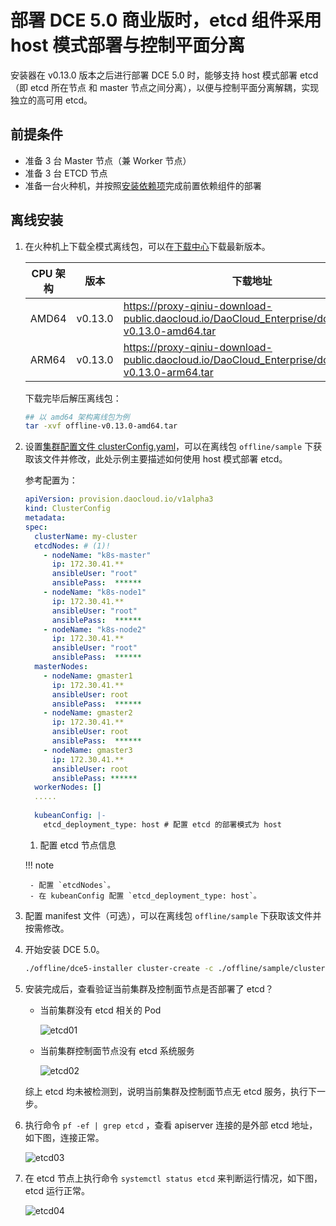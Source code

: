 # 部署 DCE 5.0 商业版时，etcd 组件采用 host 模式部署与控制平面分离

安装器在 v0.13.0 版本之后进行部署 DCE 5.0 时，能够支持 host 模式部署 etcd（即 etcd 所在节点 和 master 节点之间分离），以便与控制平面分离解耦，实现独立的高可用 etcd。

## 前提条件

- 准备 3 台 Master 节点（兼 Worker 节点）
- 准备 3 台 ETCD 节点
- 准备一台火种机，并按照[安装依赖项](../install-tools.md)完成前置依赖组件的部署

## 离线安装

1. 在火种机上下载全模式离线包，可以在[下载中心](../../download/index.md)下载最新版本。

    | CPU 架构 | 版本   | 下载地址 |
    | -------- | ----- | ------- |
    | AMD64    | v0.13.0 | <https://proxy-qiniu-download-public.daocloud.io/DaoCloud_Enterprise/dce5/offline-v0.13.0-amd64.tar> |
    | ARM64     | v0.13.0 | <https://proxy-qiniu-download-public.daocloud.io/DaoCloud_Enterprise/dce5/offline-v0.13.0-arm64.tar> |

    下载完毕后解压离线包：

    ```bash
    ## 以 amd64 架构离线包为例
    tar -xvf offline-v0.13.0-amd64.tar
    ```

2. 设置[集群配置文件 clusterConfig.yaml](../commercial/cluster-config.md)，可以在离线包 `offline/sample` 下获取该文件并修改，此处示例主要描述如何使用 host 模式部署 etcd。

    参考配置为：

    ```yaml
    apiVersion: provision.daocloud.io/v1alpha3
    kind: ClusterConfig
    metadata:
    spec:
      clusterName: my-cluster
      etcdNodes: # (1)!
        - nodeName: "k8s-master"
          ip: 172.30.41.**      
          ansibleUser: "root"
          ansiblePass:  ******
        - nodeName: "k8s-node1"
          ip: 172.30.41.**  
          ansibleUser: "root"
          ansiblePass:  ******
        - nodeName: "k8s-node2"
          ip: 172.30.41.**  
          ansibleUser: "root"
          ansiblePass:  ******
      masterNodes:
        - nodeName: gmaster1
          ip: 172.30.41.**  
          ansibleUser: root
          ansiblePass:  ******
        - nodeName: gmaster2
          ip: 172.30.41.**  
          ansibleUser: root
          ansiblePass:  ******
        - nodeName: gmaster3
          ip: 172.30.41.**  
          ansibleUser: root
          ansiblePass: ******
      workerNodes: []
      .....
      
      kubeanConfig: |-
        etcd_deployment_type: host # 配置 etcd 的部署模式为 host
    ```

    1. 配置 etcd 节点信息

    !!! note

        - 配置 `etcdNodes`。
        - 在 kubeanConfig 配置 `etcd_deployment_type: host`。

3. 配置 manifest 文件（可选），可以在离线包 `offline/sample` 下获取该文件并按需修改。

4. 开始安装 DCE 5.0。

    ```bash
    ./offline/dce5-installer cluster-create -c ./offline/sample/clusterConfig.yaml -m ./offline/sample/manifest.yaml 
    ```

5. 安装完成后，查看验证当前集群及控制面节点是否部署了 etcd？

    - 当前集群没有 etcd 相关的 Pod

        ![etcd01](https://docs.daocloud.io/daocloud-docs-images/docs/zh/docs/install/images/etcd01.png)

    - 当前集群控制面节点没有 etcd 系统服务

        ![etcd02](https://docs.daocloud.io/daocloud-docs-images/docs/zh/docs/install/images/etcd02.png)

   综上 etcd 均未被检测到，说明当前集群及控制面节点无 etcd 服务，执行下一步。

6. 执行命令 `pf -ef | grep etcd` ，查看 apiserver 连接的是外部 etcd 地址，如下图，连接正常。

    ![etcd03](https://docs.daocloud.io/daocloud-docs-images/docs/zh/docs/install/images/etcd03.png)

7. 在 etcd 节点上执行命令 `systemctl status etcd` 来判断运行情况，如下图，etcd 运行正常。

    ![etcd04](https://docs.daocloud.io/daocloud-docs-images/docs/zh/docs/install/images/etcd04.png)

